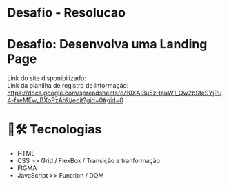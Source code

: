 # Desafio - Resolucao
# Desafio: Desenvolva uma Landing Page

Link do site disponibilizado:  
Link da planilha de registro de informação: https://docs.google.com/spreadsheets/d/10XAI3u5zHauW1_Ow2bSteSYjPu4-fseMEw_BXoPzAhU/edit?gid=0#gid=0

# 🧰🛠️ Tecnologias
* HTML
* CSS >> Grid / FlexBox / Transição e tranformação
* FIGMA
* JavaScript >> Function / DOM 

